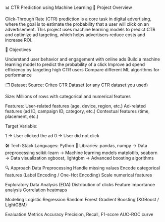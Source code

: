 📊 CTR Prediction using Machine Learning
🚀 Project Overview

Click-Through Rate (CTR) prediction is a core task in digital advertising, where the goal is to estimate the probability that a user will click on an advertisement.
This project uses machine learning models to predict CTR and optimize ad targeting, which helps advertisers reduce costs and increase ROI.

🎯 Objectives

Understand user behavior and engagement with online ads
Build a machine learning model to predict the probability of a click
Improve ad spend efficiency by targeting high CTR users
Compare different ML algorithms for performance

🗂️ Dataset
Source: Criteo CTR Dataset
 (or any CTR dataset you used)

Size: Millions of rows with categorical and numerical features

Features:
User-related features (age, device, region, etc.)
Ad-related features (ad ID, campaign ID, category, etc.)
Contextual features (time, placement, etc.)

Target Variable:

1 → User clicked the ad
0 → User did not click

🛠️ Tech Stack
Languages: Python 🐍
Libraries:
pandas, numpy → Data preprocessing
scikit-learn → Machine learning models
matplotlib, seaborn → Data visualization
xgboost, lightgbm → Advanced boosting algorithms

🔍 Approach
Data Preprocessing
Handle missing values
Encode categorical features (Label Encoding / One-Hot Encoding)
Scale numerical features

Exploratory Data Analysis (EDA)
Distribution of clicks
Feature importance analysis
Correlation heatmaps

Modeling
Logistic Regression
Random Forest
Gradient Boosting (XGBoost / LightGBM)

Evaluation Metrics
Accuracy
Precision, Recall, F1-score
AUC-ROC curve
